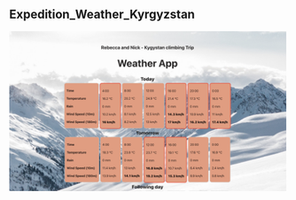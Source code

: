 ## Expedition_Weather_Kyrgyzstan


<img src='/Expedition_Weather_Kygyzstan/public/Screenshot 2023-07-20 at 14.49.56.png' style="width: 500px">